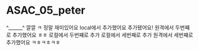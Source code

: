 # ASAC_05_peter
^______^
깔깔 ㅋ
정말 재미있어요
local에서 추가했어요
추가됐어요!
원격에서 두번쨰로 추가했어요 ㅎㅎ
로컬에서 두번쨰로 추가
로컬에서 세번째로 추가
원격에서 세번쨰로 추가했어요 ㅋㅎㅋㅎㅋㅎ

